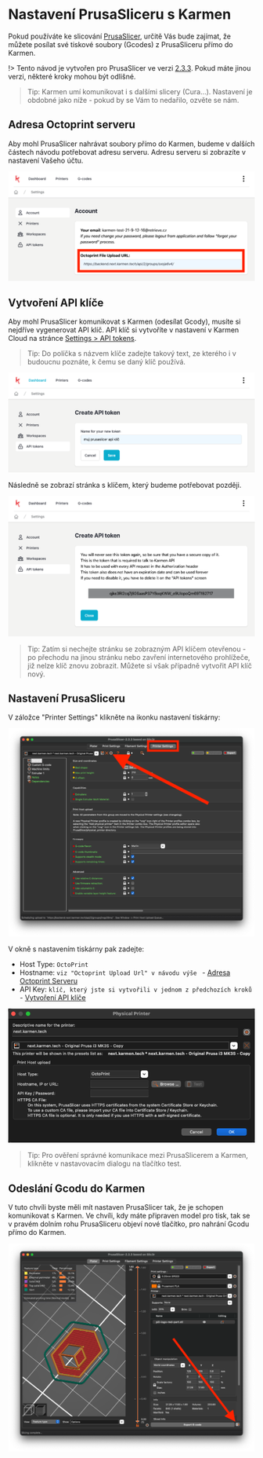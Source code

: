 # Nastavení PrusaSliceru s Karmen

Pokud používáte ke slicování [PrusaSlicer](https://www.prusa3d.com/prusaslicer/), určitě Vás bude zajímat,
že můžete posílat své tiskové soubory (Gcodes) z PrusaSliceru přímo do Karmen.

!> Tento návod je vytvořen pro PrusaSlicer ve verzi [2.3.3](https://github.com/prusa3d/PrusaSlicer/releases/tag/version_2.3.3). Pokud máte jinou verzi, některé kroky mohou být odlišné.

> Tip: Karmen umí komunikovat i s dalšími slicery (Cura...). Nastavení je obdobné jako níže - pokud by se Vám to nedařilo, ozvěte se nám.

## Adresa Octoprint serveru

Aby mohl PrusaSlicer nahrávat soubory přímo do Karmen, budeme v dalších částech návodu potřebovat adresu serveru. Adresu serveru si zobrazíte v nastavení Vašeho účtu.

<borderedImage>![Create API token](_media/prusaslicer-octoprint-upload-url.png ":size=600x295")</borderedImage>

## Vytvoření API klíče

Aby mohl PrusaSlicer komunikovat s Karmen (odesílat Gcody), musíte si nejdříve vygenerovat API klíč.
API klíč si vytvoříte v nastavení v Karmen Cloud na stránce [Settings > API tokens](https://next.karmen.tech/settings/api-tokens).

> Tip: Do políčka s názvem klíče zadejte takový text, ze kterého i v budoucnu poznáte, k čemu se daný klíč používá.

<borderedImage>![Create API token](_media/account-create-api-token.png ":size=600x295")</borderedImage>

Následně se zobrazí stránka s klíčem, který budeme potřebovat později.

<borderedImage>![Copy API token](_media/account-copy-api-token.png ":size=600x295")</borderedImage>

> Tip: Zatím si nechejte stránku se zobrazným API klíčem otevřenou - po přechodu na jinou stránku nebo zavření internetového prohlížeče, již nelze klíč znovu zobrazit. Můžete si však případně vytvořit API klíč nový.

## Nastavení PrusaSliceru

V záložce "Printer Settings" klikněte na ikonku nastavení tiskárny:

<borderedImage>![Prusaslicer Print Host Upload Settings 1](_media/prusaslicer-print-host-upload-settings-1.png ":size=600x295")</borderedImage>

V okně s nastavením tiskárny pak zadejte:

- Host Type: ```OctoPrint ```
- Hostname: ```viz "Octoprint Upload Url" v návodu výše ``` - [Adresa Octoprint Serveru](/cs/prusaslicer-gcode-upload?id=adresa-octoprint-serveru)
- API Key: ```klíč, který jste si vytvořili v jednom z předchozích kroků``` - [Vytvoření API klíče](/cs/prusaslicer-gcode-upload?id=vytvoření-api-klíče)

<borderedImage>![Prusaslicer Print Host Upload Settings 2](_media/prusaslicer-print-host-upload-settings-2.png ":size=600x295")</borderedImage>

> Tip: Pro ověření správné komunikace mezi PrusaSlicerem a Karmen, klikněte v nastavovacím dialogu na tlačítko test.

## Odeslání Gcodu do Karmen

V tuto chvíli byste měli mít nastaven PrusaSlicer tak, že je schopen komunikovat s Karmen. Ve chvíli, kdy máte připraven model pro tisk, tak se v pravém dolním rohu PrusaSliceru objeví nové tlačítko, pro nahrání Gcodu přímo do Karmen.

<borderedImage>![Prusaslicer Send To Karmen Button](_media/prusaslicer-send-to-karmen-button.png ":size=600x295")</borderedImage>


